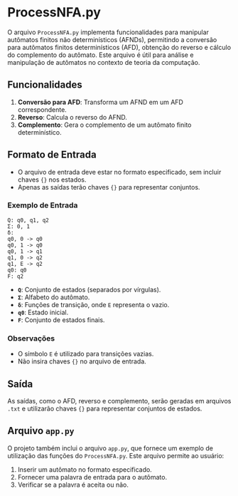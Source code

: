 
# ProcessNFA.py

O arquivo `ProcessNFA.py` implementa funcionalidades para manipular autômatos finitos não determinísticos (AFNDs), permitindo a conversão para autômatos finitos determinísticos (AFD), obtenção do reverso e cálculo do complemento do autômato. Este arquivo é útil para análise e manipulação de autômatos no contexto de teoria da computação.

## Funcionalidades

1. **Conversão para AFD**: Transforma um AFND em um AFD correspondente.
2. **Reverso**: Calcula o reverso do AFND.
3. **Complemento**: Gera o complemento de um autômato finito determinístico.

## Formato de Entrada

- O arquivo de entrada deve estar no formato especificado, sem incluir chaves `{}` nos estados.
- Apenas as saídas terão chaves `{}` para representar conjuntos.

### Exemplo de Entrada

```plaintext
Q: q0, q1, q2
Σ: 0, 1
δ:
q0, 0 -> q0
q0, 1 -> q0
q0, 1 -> q1
q1, 0 -> q2
q1, E -> q2
q0: q0
F: q2
```

- **`Q`**: Conjunto de estados (separados por vírgulas).
- **`Σ`**: Alfabeto do autômato.
- **`δ`**: Funções de transição, onde `E` representa o vazio.
- **`q0`**: Estado inicial.
- **`F`**: Conjunto de estados finais.

### Observações

- O símbolo `E` é utilizado para transições vazias.
- Não insira chaves `{}` no arquivo de entrada.

## Saída

As saídas, como o AFD, reverso e complemento, serão geradas em arquivos `.txt` e utilizarão chaves `{}` para representar conjuntos de estados.

## Arquivo `app.py`

O projeto também inclui o arquivo `app.py`, que fornece um exemplo de utilização das funções do `ProcessNFA.py`. Este arquivo permite ao usuário:

1. Inserir um autômato no formato especificado.
2. Fornecer uma palavra de entrada para o autômato.
3. Verificar se a palavra é aceita ou não.
